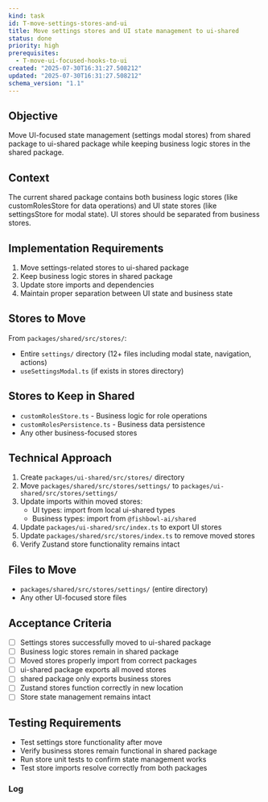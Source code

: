 ```yaml
---
kind: task
id: T-move-settings-stores-and-ui
title: Move settings stores and UI state management to ui-shared
status: done
priority: high
prerequisites:
  - T-move-ui-focused-hooks-to-ui
created: "2025-07-30T16:31:27.508212"
updated: "2025-07-30T16:31:27.508212"
schema_version: "1.1"
---
```


## Objective

Move UI-focused state management (settings modal stores) from shared package to ui-shared package while keeping business logic stores in the shared package.

## Context

The current shared package contains both business logic stores (like customRolesStore for data operations) and UI state stores (like settingsStore for modal state). UI stores should be separated from business stores.

## Implementation Requirements

1. Move settings-related stores to ui-shared package
2. Keep business logic stores in shared package
3. Update store imports and dependencies
4. Maintain proper separation between UI state and business state

## Stores to Move

From `packages/shared/src/stores/`:

- Entire `settings/` directory (12+ files including modal state, navigation, actions)
- `useSettingsModal.ts` (if exists in stores directory)

## Stores to Keep in Shared

- `customRolesStore.ts` - Business logic for role operations
- `customRolesPersistence.ts` - Business data persistence
- Any other business-focused stores

## Technical Approach

1. Create `packages/ui-shared/src/stores/` directory
2. Move `packages/shared/src/stores/settings/` to `packages/ui-shared/src/stores/settings/`
3. Update imports within moved stores:
   - UI types: import from local ui-shared types
   - Business types: import from `@fishbowl-ai/shared`
4. Update `packages/ui-shared/src/index.ts` to export UI stores
5. Update `packages/shared/src/stores/index.ts` to remove moved stores
6. Verify Zustand store functionality remains intact

## Files to Move

- `packages/shared/src/stores/settings/` (entire directory)
- Any other UI-focused store files

## Acceptance Criteria

- [ ] Settings stores successfully moved to ui-shared package
- [ ] Business logic stores remain in shared package
- [ ] Moved stores properly import from correct packages
- [ ] ui-shared package exports all moved stores
- [ ] shared package only exports business stores
- [ ] Zustand stores function correctly in new location
- [ ] Store state management remains intact

## Testing Requirements

- Test settings store functionality after move
- Verify business stores remain functional in shared package
- Run store unit tests to confirm state management works
- Test store imports resolve correctly from both packages

### Log
